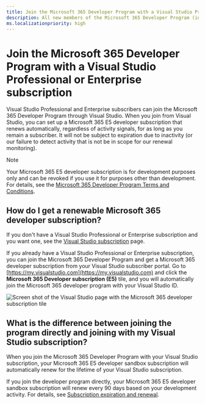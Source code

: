 ```yaml
---
title: Join the Microsoft 365 Developer Program with a Visual Studio Professional or Enterprise subscription
description: All new members of the Microsoft 365 Developer Program (including Visual Studio Professional and Enterprise subscribers) can sign up for a Microsoft 365 E5 developer subscription (Windows not included).
ms.localizationpriority: high
---
```


# Join the Microsoft 365 Developer Program with a Visual Studio Professional or Enterprise subscription

Visual Studio Professional and Enterprise subscribers can join the Microsoft 365 Developer Program through Visual Studio. When you join from Visual Studio, you can set up a Microsoft 365 E5 developer subscription that renews automatically, regardless of activity signals, for as long as you remain a subscriber. It will not be subject to expiration due to inactivity (or our failure to detect activity that is not be in scope for our renewal monitoring).

> [!NOTE]
> Your Microsoft 365 E5 developer subscription is for development purposes only and can be revoked if you use it for purposes other than development. For details, see the [Microsoft 365 Developer Program Terms and Conditions](terms-and-conditions.md).

## How do I get a renewable Microsoft 365 developer subscription?

If you don't have a Visual Studio Professional or Enterprise subscription and you want one, see the [Visual Studio subscription](https://visualstudio.microsoft.com/vs/pricing/) page.

If you already have a Visual Studio Professional or Enterprise subscription, you can join the Microsoft 365 Developer Program and get a Microsoft 365 developer subscription from your Visual Studio subscriber portal. Go to [https://my.visualstudio.com](https://my.visualstudio.com) and click the **Microsoft 365 Developer subscription (E5)** tile, and you will automatically join the Microsoft 365 developer program with your Visual Studio ID.

![Screen shot of the Visual Studio page with the Microsoft 365 developer subscription tile](images/visual-studio-dev-program-tile.jpg)

## What is the difference between joining the program directly and joining with my Visual Studio subscription?

When you join the Microsoft 365 Developer Program with your Visual Studio subscription, your Microsoft 365 E5 developer sandbox subscription will automatically renew for the lifetime of your Visual Studio subscription. 

If you join the developer program directly, your Microsoft 365 E5 developer sandbox subscription will renew every 90 days based on your development activity. For details, see [Subscription expiration and renewal](subscription-expiration-and-renewal.md).